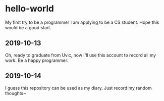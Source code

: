 # hello-world
My first try to be a programmer
I am applying to be a CS student. Hope this would be a good start.

## 2019-10-13
Oh, ready to graduate from Uvic, now I'll use this account to record all my work. Be a happy programmer.

## 2019-10-14
I guess this repository can be used as my diary. Just record my random thoughts~
